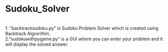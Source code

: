 # Sudoku_Solver
<br>
1. "backtracksudoku.py" is Sudoku Problem Solver which is created using Backtrack Algrorithm.
<br>
2."sudokuwithpygame.py" is a GUI where you can enter your problem and it will display the solved answer.
